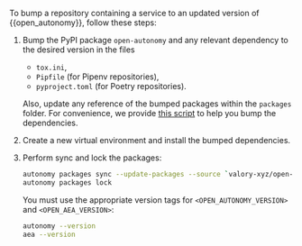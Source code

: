 To bump a repository containing a service to an updated version of {{open_autonomy}}, follow these steps:

1. Bump the PyPI package `open-autonomy` and any relevant dependency to the desired version in the files
   - `tox.ini`,
   - `Pipfile` (for Pipenv repositories),
   - `pyproject.toml` (for Poetry repositories).

   Also, update any reference of the bumped packages within the `packages` folder. For convenience, we provide [this script](https://github.com/valory-xyz/open-autonomy/blob/main/scripts/bump.py) to help you bump the dependencies.
2. Create a new virtual environment and install the bumped dependencies.
3. Perform sync and lock the packages:

   ```bash
   autonomy packages sync --update-packages --source `valory-xyz/open-autonomy:<OPEN_AUTONOMY_VERSION>` --source `valory-xyz/open-aea:<OPEN_AEA_VERSION>`
   autonomy packages lock
   ```

   You must use the appropriate version tags for `<OPEN_AUTONOMY_VERSION>` and `<OPEN_AEA_VERSION>`:

   ```bash
   autonomy --version
   aea --version
   ```



